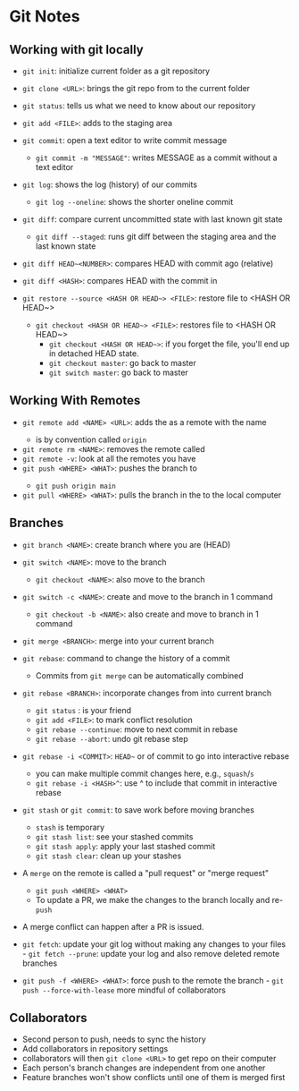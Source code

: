# Git Notes

## Working with git locally

- `git init`: initialize current folder as a git repository
- `git clone <URL>`: brings the git repo from <URL> to the current folder
- `git status`: tells us what we need to know about our repository

- `git add <FILE>`: adds <FILE> to the staging area
- `git commit`: open a text editor to write commit message
  - `git commit -m "MESSAGE"`: writes MESSAGE as a commit without a text editor

- `git log`: shows the log (history) of our commits
  - `git log --oneline`: shows the shorter oneline commit

- `git diff`: compare current uncommitted state with last known git state
  - `git diff --staged`: runs git diff between the staging area and the last known state
- `git diff HEAD~<NUMBER>`: compares HEAD with commit <NUMBER> ago (relative)
- `git diff <HASH>`: compares HEAD with the commit in <HASH>

- `git restore --source <HASH OR HEAD~> <FILE>`: restore file to <HASH OR HEAD~>
  - `git checkout <HASH OR HEAD~> <FILE>`: restores file to <HASH OR HEAD~>
    - `git checkout <HASH OR HEAD~>`: if you forget the file, you'll end up in detached HEAD state.
    - `git checkout master`: go back to master
    - `git switch master`: go back to master

## Working With Remotes

- `git remote add <NAME> <URL>`: adds the <URL> as a remote with the name <NAME>
  - <NAME> is by convention called `origin`
- `git remote rm <NAME>`: removes the remote called <NAME>
- `git remote -v`: look at all the remotes you have
- `git push <WHERE> <WHAT>`: pushes the <WHAT> branch to <WHERE>
  - `git push origin main`
- `git pull <WHERE> <WHAT>`: pulls the <WHAT> branch in the <WHERE> to the local computer

## Branches

- `git branch <NAME>`: create branch <NAME> where you are (HEAD)
- `git switch <NAME>`: move to the branch <NAME>
  - `git checkout <NAME>`: also move to the branch <NAME>
- `git switch -c <NAME>`: create and move to the branch <NAME> in 1 command
  - `git checkout -b <NAME>`: also create and move to branch <NAME> in 1 command

- `git merge <BRANCH>`: merge <BRANCH> into your current branch
- `git rebase`: command to change the history of a commit
  - Commits from `git merge` can be automatically combined
- `git rebase <BRANCH>`: incorporate changes from <BRANCH> into current branch
  - `git status` : is your friend
  - `git add <FILE>`: to mark conflict resolution
  - `git rebase --continue`: move to next commit in rebase
  - `git rebase --abort`: undo git rebase step
- `git rebase -i <COMMIT>`: `HEAD~` or <HASH> of commit to go into interactive rebase
  - you can make multiple commit changes here, e.g., `squash`/`s`
  - `git rebase -i <HASH>^`: use ^ to include that commit in interactive rebase
- `git stash` or `git commit`: to save work before moving branches
  - `stash` is temporary
  - `git stash list`: see your stashed commits
  - `git stash apply`: apply your last stashed commit
  - `git stash clear`: clean up your stashes

- A `merge` on the remote is called a "pull request" or "merge request"
  - `git push <WHERE> <WHAT>`
  - To update a PR, we make the changes to the branch locally and re-`push`

- A merge conflict can happen after a PR is issued.
- `git fetch`: update your git log without making any changes to your files
        - `git fetch --prune`: update your log and also remove deleted remote branches

- `git push -f <WHERE> <WHAT>`: force push to the remote <WHERE> the branch <WHAT>
        - `git push --force-with-lease` <WHERE> <WHAT> more mindful of collaborators

## Collaborators

- Second person to push, needs to sync the history
- Add collaborators in repository settings
- collaborators will then `git clone <URL>` to get repo on their computer
- Each person's branch changes are independent from one another
- Feature branches won't show conflicts until one of them is merged first
